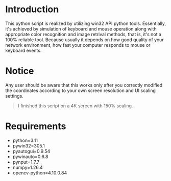 # Introduction
This python script is realized by utilizing win32 API python tools. 
Essentially, it's achieved by simulation of keyboard and mouse operation
along with appropriate color recognition and image retrival methods, that is,
it's not a 100% reliable tool. Because usually it depends on how good quality
of your network environment, how fast your computer responds to mouse or keyboard
events.

# Notice
Any user should be aware that this works only after you correctly modified the 
coordinates according to your own screen resolution and UI scaling settings. 
> I finished this script on a 4K screen with 150% scaling. 

# Requirements
- python=3.11
- pywin32=305.1
- pyautogui=0.9.54
- pywinauto=0.6.8
- pynput=1.7.7
- numpy=1.26.4
- opencv-python=4.10.0.84